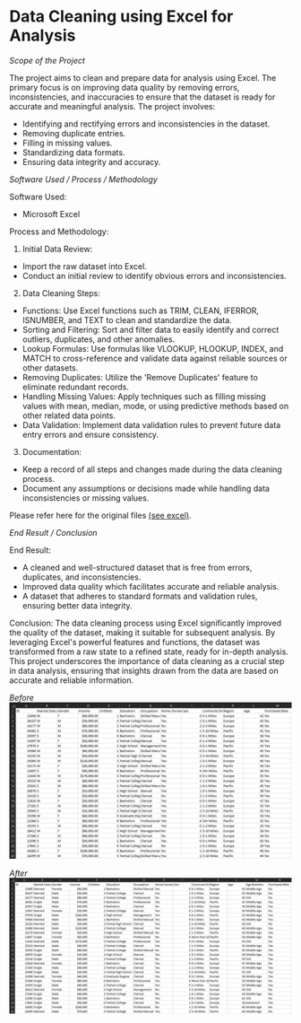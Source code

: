 # Data Cleaning using Excel for Analysis

*Scope of the Project*

The project aims to clean and prepare data for analysis using Excel. The primary focus is on improving data quality by removing errors, inconsistencies, and inaccuracies to ensure that the dataset is ready for accurate and meaningful analysis. The project involves:

- Identifying and rectifying errors and inconsistencies in the dataset.
- Removing duplicate entries.
- Filling in missing values.
- Standardizing data formats.
- Ensuring data integrity and accuracy.

*Software Used / Process / Methodology*

Software Used:
- Microsoft Excel

Process and Methodology:

1. Initial Data Review:
- Import the raw dataset into Excel.
- Conduct an initial review to identify obvious errors and inconsistencies.

2. Data Cleaning Steps:
- Functions: Use Excel functions such as TRIM, CLEAN, IFERROR, ISNUMBER, and TEXT to clean and standardize the data.
- Sorting and Filtering: Sort and filter data to easily identify and correct outliers, duplicates, and other anomalies.
- Lookup Formulas: Use formulas like VLOOKUP, HLOOKUP, INDEX, and MATCH to cross-reference and validate data against reliable sources or other datasets.
- Removing Duplicates: Utilize the 'Remove Duplicates' feature to eliminate redundant records.
- Handling Missing Values: Apply techniques such as filling missing values with mean, median, mode, or using predictive methods based on other related data points.
- Data Validation: Implement data validation rules to prevent future data entry errors and ensure consistency.

3. Documentation:
- Keep a record of all steps and changes made during the data cleaning process.
- Document any assumptions or decisions made while handling data inconsistencies or missing values.

Please refer here for the original files [(see excel)](https://github.com/razeeniqbal/excel-bike-sales/blob/main/Excel%20Project%20Dataset-final.xlsx). 

*End Result / Conclusion*

End Result:
- A cleaned and well-structured dataset that is free from errors, duplicates, and inconsistencies.
- Improved data quality which facilitates accurate and reliable analysis.
- A dataset that adheres to standard formats and validation rules, ensuring better data integrity.

Conclusion:
The data cleaning process using Excel significantly improved the quality of the dataset, making it suitable for subsequent analysis. By leveraging Excel's powerful features and functions, the dataset was transformed from a raw state to a refined state, ready for in-depth analysis. This project underscores the importance of data cleaning as a crucial step in data analysis, ensuring that insights drawn from the data are based on accurate and reliable information.

*Before*
![plot](https://github.com/razeeniqbal/excel-bike-sales/blob/main/Excel%20Project%20Dataset-raw.png)

*After*
![plot](https://github.com/razeeniqbal/excel-bike-sales/blob/main/Excel%20Project%20Dataset-final.png)
